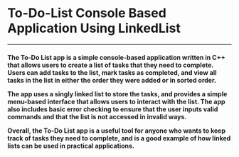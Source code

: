 <h1>To-Do-List Console Based Application Using LinkedList </h1>
<hr>
<h4>The To-Do List app is a simple console-based application written in C++ that allows users to create a list of tasks that they need to complete. Users can add tasks to the list, mark tasks as completed, and view all tasks in the list in either the order they were added or in sorted order.

The app uses a singly linked list to store the tasks, and provides a simple menu-based interface that allows users to interact with the list. The app also includes basic error checking to ensure that the user inputs valid commands and that the list is not accessed in invalid ways.

Overall, the To-Do List app is a useful tool for anyone who wants to keep track of tasks they need to complete, and is a good example of how linked lists can be used in practical applications.</h4>

